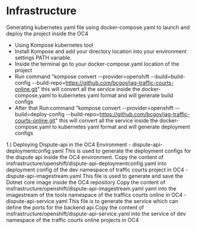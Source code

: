 # Infrastructure
Generating kubernetes yaml file using docker-compose.yaml to launch and deploy the project inside the OC4
- Using Kompose kubernetes tool
 - Install Kompose and add your directory location into your environment  settings PATH variable.
 - Inside the terminal go to your docker-compose.yaml location of the project
 - Run command "kompose convert --provider=openshift --build=build-config --build-repo=https://github.com/bcgov/jag-traffic-courts-online.git" this will convert all the service inside the docker-compose.yaml to kubernetes yaml format and will generate build configs
 - After that Run command "kompose convert --provider=openshift --build=deploy-config --build-repo=https://github.com/bcgov/jag-traffic-courts-online.git" this will convert all the service inside the docker-compose.yaml to kubernetes yaml format and will generate deployment configs
 

1.) Deploying Dispute-api in the OC4 Environment
    - dispute-api-deploymentconfig.yaml
     This is used to generate the deployment configs for the dispute api inside the OC4 environment.
     Copy the content of insfrastructure/openshift/dispute-api-deploymentconfig.yaml into deployment config of the dev namespace of traffic courts project in OC4
    - dispute-api-imagestream.yaml
     This file is used to generate and save the Dotnet core image inside the OC4 repository
     Copy the content of insfrastructure/openshift/dispute-api-imagestream.yaml   yaml into the imagestream of the tools namespace of the traffics courts online in OC4
    -dispute-api-service.yaml
     This file is to generate the service which can define the ports for the backend api
     Copy the content of insfrastructure/openshift/dispute-api-service.yaml into the service of dev namespace of the traffic courts online projects in OC4
